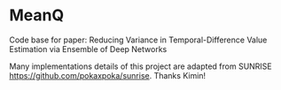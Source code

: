 # MeanQ
Code base for paper: Reducing Variance in Temporal-Difference Value Estimation via Ensemble of Deep Networks

Many implementations details of this project are adapted from SUNRISE https://github.com/pokaxpoka/sunrise. Thanks Kimin!
